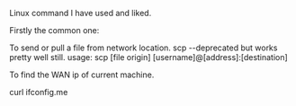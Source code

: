 Linux command I have used and liked.

Firstly the common one:

To send or pull a file from network location.
scp --deprecated but works pretty well still. 
usage: scp [file origin] [username]@[address]:[destination]

To find the WAN ip of current machine.

  curl ifconfig.me
